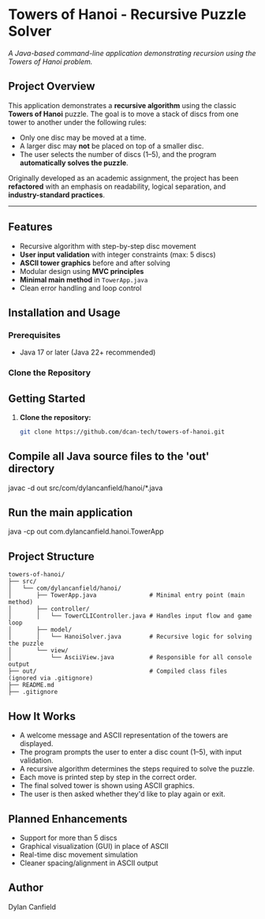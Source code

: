 # Towers of Hanoi - Recursive Puzzle Solver

_A Java-based command-line application demonstrating recursion using the Towers of Hanoi problem._

## Project Overview

This application demonstrates a **recursive algorithm** using the classic **Towers of Hanoi** puzzle. The goal is to move a stack of discs from one tower to another under the following rules:

- Only one disc may be moved at a time.
- A larger disc may **not** be placed on top of a smaller disc.
- The user selects the number of discs (1–5), and the program **automatically solves the puzzle**.

Originally developed as an academic assignment, the project has been **refactored** with an emphasis on readability, logical separation, and **industry-standard practices**.

---

## Features

- Recursive algorithm with step-by-step disc movement
- **User input validation** with integer constraints (max: 5 discs)
- **ASCII tower graphics** before and after solving
- Modular design using **MVC principles**
- **Minimal main method** in `TowerApp.java`
- Clean error handling and loop control

## Installation and Usage

### Prerequisites
- Java 17 or later (Java 22+ recommended)

### Clone the Repository

## Getting Started

1.  **Clone the repository:**

    ```bash
    git clone https://github.com/dcan-tech/towers-of-hanoi.git
    ```

## Compile all Java source files to the 'out' directory
javac -d out src/com/dylancanfield/hanoi/*.java

## Run the main application
java -cp out com.dylancanfield.hanoi.TowerApp

## Project Structure
```
towers-of-hanoi/
├── src/
│   └── com/dylancanfield/hanoi/
│       ├── TowerApp.java               # Minimal entry point (main method)
│       ├── controller/
│       │   └── TowerCLIController.java # Handles input flow and game loop
│       ├── model/
│       │   └── HanoiSolver.java        # Recursive logic for solving the puzzle
│       └── view/
│           └── AsciiView.java          # Responsible for all console output
├── out/                                # Compiled class files (ignored via .gitignore)
├── README.md
├── .gitignore
```

## How It Works

* A welcome message and ASCII representation of the towers are displayed.
* The program prompts the user to enter a disc count (1–5), with input validation.
* A recursive algorithm determines the steps required to solve the puzzle.
* Each move is printed step by step in the correct order.
* The final solved tower is shown using ASCII graphics.
* The user is then asked whether they'd like to play again or exit.

## Planned Enhancements

* Support for more than 5 discs
* Graphical visualization (GUI) in place of ASCII
* Real-time disc movement simulation
* Cleaner spacing/alignment in ASCII output

## Author

Dylan Canfield
